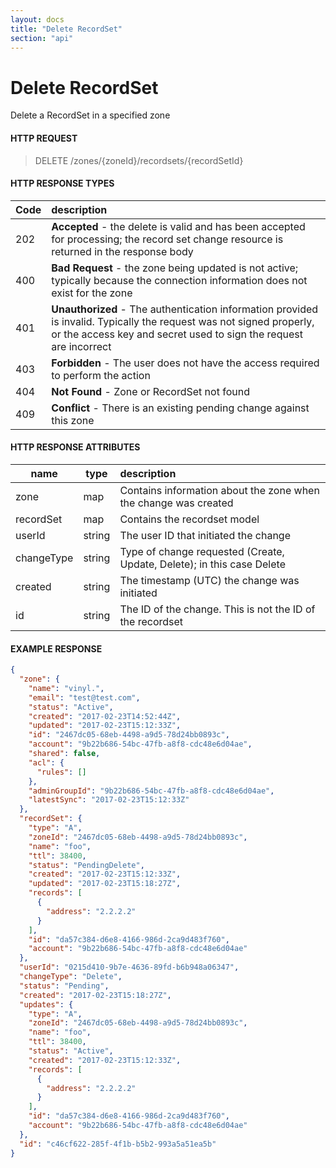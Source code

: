 ```yaml
---
layout: docs
title: "Delete RecordSet"
section: "api"
---
```


# Delete RecordSet

Delete a RecordSet in a specified zone

#### HTTP REQUEST

> DELETE /zones/{zoneId}/recordsets/{recordSetId}

#### HTTP RESPONSE TYPES

Code          | description |
 ------------ | :---------- |
202           | **Accepted** - the delete is valid and has been accepted for processing; the record set change resource is returned in the response body |
400           | **Bad Request** - the zone being updated is not active; typically because the connection information does not exist for the zone |
401           | **Unauthorized** - The authentication information provided is invalid.  Typically the request was not signed properly, or the access key and secret used to sign the request are incorrect |
403           | **Forbidden** - The user does not have the access required to perform the action |
404           | **Not Found** - Zone or RecordSet not found |
409           | **Conflict** - There is an existing pending change against this zone |

#### HTTP RESPONSE ATTRIBUTES

name          | type          | description |
 ------------ | ------------- | :---------- |
zone          | map           | Contains information about the zone when the change was created |
recordSet     | map           | Contains the recordset model |
userId        | string        | The user ID that initiated the change |
changeType    | string        | Type of change requested (Create, Update, Delete); in this case Delete |
created       | string        | The timestamp (UTC) the change was initiated |
id            | string        | The ID of the change.  This is not the ID of the recordset |

#### EXAMPLE RESPONSE

```json
{
  "zone": {
    "name": "vinyl.",
    "email": "test@test.com",
    "status": "Active",
    "created": "2017-02-23T14:52:44Z",
    "updated": "2017-02-23T15:12:33Z",
    "id": "2467dc05-68eb-4498-a9d5-78d24bb0893c",
    "account": "9b22b686-54bc-47fb-a8f8-cdc48e6d04ae",
    "shared": false,
    "acl": {
      "rules": []
    },
    "adminGroupId": "9b22b686-54bc-47fb-a8f8-cdc48e6d04ae",
    "latestSync": "2017-02-23T15:12:33Z"
  },
  "recordSet": {
    "type": "A",
    "zoneId": "2467dc05-68eb-4498-a9d5-78d24bb0893c",
    "name": "foo",
    "ttl": 38400,
    "status": "PendingDelete",
    "created": "2017-02-23T15:12:33Z",
    "updated": "2017-02-23T15:18:27Z",
    "records": [
      {
        "address": "2.2.2.2"
      }
    ],
    "id": "da57c384-d6e8-4166-986d-2ca9d483f760",
    "account": "9b22b686-54bc-47fb-a8f8-cdc48e6d04ae"
  },
  "userId": "0215d410-9b7e-4636-89fd-b6b948a06347",
  "changeType": "Delete",
  "status": "Pending",
  "created": "2017-02-23T15:18:27Z",
  "updates": {
    "type": "A",
    "zoneId": "2467dc05-68eb-4498-a9d5-78d24bb0893c",
    "name": "foo",
    "ttl": 38400,
    "status": "Active",
    "created": "2017-02-23T15:12:33Z",
    "records": [
      {
        "address": "2.2.2.2"
      }
    ],
    "id": "da57c384-d6e8-4166-986d-2ca9d483f760",
    "account": "9b22b686-54bc-47fb-a8f8-cdc48e6d04ae"
  },
  "id": "c46cf622-285f-4f1b-b5b2-993a5a51ea5b"
}
```
